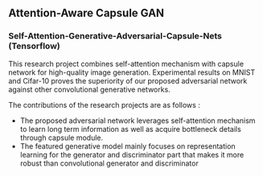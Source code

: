 ## Attention-Aware Capsule GAN
### Self-Attention-Generative-Adversarial-Capsule-Nets (Tensorflow)
This research project combines self-attention mechanism with capsule network for high-quality image generation. Experimental results on MNIST and Cifar-10 proves the superiority of our proposed adversarial network against other convolutional generative networks. <br>

The contributions of the research projects are as follows :
- The proposed adversarial network leverages self-attention mechanism to learn long term information as well as acquire bottleneck details through capsule module.
- The featured generative model mainly focuses on representation learning for the generator and discriminator part that makes it more robust than convolutional generator and discriminator


